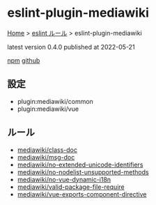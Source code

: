 # eslint-plugin-mediawiki

[Home](../../index.md) >
[eslint ルール](../index.md) >
eslint-plugin-mediawiki

latest version 0.4.0 published at 2022-05-21

[npm](https://www.npmjs.com/package/eslint-plugin-mediawiki)
[github](https://github.com/wikimedia/eslint-plugin-mediawiki)

## 設定

- plugin:mediawiki/common
- plugin:mediawiki/vue

## ルール

- [mediawiki/class-doc](./mediawiki/class-doc.md)
- [mediawiki/msg-doc](./mediawiki/msg-doc.md)
- [mediawiki/no-extended-unicode-identifiers](./mediawiki/no-extended-unicode-identifiers.md)
- [mediawiki/no-nodelist-unsupported-methods](./mediawiki/no-nodelist-unsupported-methods.md)
- [mediawiki/no-vue-dynamic-i18n](./mediawiki/no-vue-dynamic-i18n.md)
- [mediawiki/valid-package-file-require](./mediawiki/valid-package-file-require.md)
- [mediawiki/vue-exports-component-directive](./mediawiki/vue-exports-component-directive.md)
